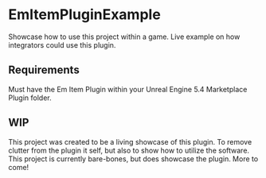 # EmItemPluginExample
Showcase how to use this project within a game. Live example on how integrators could use this plugin.

## Requirements

Must have the Em Item Plugin within your Unreal Engine 5.4 Marketplace Plugin folder.

## WIP
This project was created to be a living showcase of this plugin. To remove clutter from the plugin it self, but also to show how to utilize the software.
This project is currently bare-bones, but does showcase the plugin. More to come!


